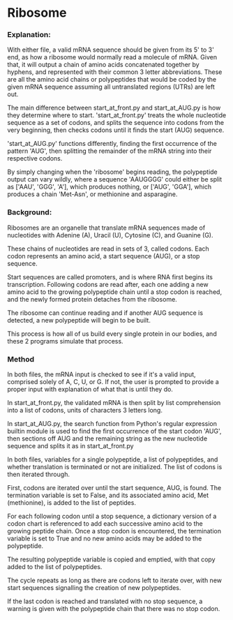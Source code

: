 # Ribosome
### Explanation:
With either file, a valid mRNA sequence should be given from its 5' to 3' end, as how a ribosome would normally read a molecule
of mRNA. Given that, it will output a chain of amino acids concatenated together by hyphens, and represented with their common 
3 letter abbreviations. These are all the amino acid chains or polypeptides that would be coded by the given mRNA sequence assuming
all untranslated regions (UTRs) are left out.

The main difference between start_at_front.py and start_at_AUG.py is how they determine where to start. 'start_at_front.py' 
treats the whole nucleotide sequence as a set of codons, and splits the sequence into codons from the very beginning, then checks
codons until it finds the start (AUG) sequence. 

'start_at_AUG.py' functions differently, finding the first occurrence of the pattern 'AUG', then splitting the remainder of the
mRNA string into their respective codons.

By simply changing when the 'ribosome' begins reading, the polypeptide output can vary wildly, where a sequence 'AAUGGGG' could either
be split as ['AAU', 'GGG', 'A'], which produces nothing, or ['AUG', 'GGA'], which produces a chain 'Met-Asn', or methionine and asparagine.

### Background: 
Ribosomes are an organelle that translate mRNA sequences made of nucleotides with Adenine (A), Uracil (U), Cytosine (C), and Guanine (G).

These chains of nucleotides are read in sets of 3, called codons. Each codon represents an amino acid, a start sequence (AUG), or a stop sequence.

Start sequences are called promoters, and is where RNA first begins its transcription.
Following codons are read after, each one adding a new amino acid to the growing polypeptide chain until a stop codon is reached,
and the newly formed protein detaches from the ribosome. 

The ribosome can continue reading and if another AUG sequence is detected, a new polypeptide will begin to be built.

This process is how all of us build every single protein in our bodies, and these 2 programs simulate that process.

### Method

In both files, the mRNA input is checked to see if it's a valid input, comprised solely of A, C, U, or G. If not, the user is
prompted to provide a proper input with explanation of what that is until they do.

In start_at_front.py, the validated mRNA is then split by list comprehension into a list of codons, units of characters 3 letters long.

In start_at_AUG.py, the search function from Python's regular expression builtin module is used to find the first occurrence of the
start codon 'AUG', then sections off AUG and the remaining string as the new nucleotide sequence and splits it as in start_at_front.py


In both files, variables for a single polypeptide, a list of polypeptides, and whether translation is terminated or not are initialized.
The list of codons is then iterated through.

First, codons are iterated over until the start sequence, AUG, is found. The termination variable is set to False, and
its associated amino acid, Met (methionine), is added to the list of peptides.

For each following codon until a stop sequence, a dictionary version of a codon chart is referenced to add each successive amino
acid to the growing peptide chain. Once a stop codon is encountered, the termination variable is set to True and no new amino
acids may be added to the polypeptide.

The resulting polypeptide variable is copied and emptied, with that copy added to the list of polypeptides.

The cycle repeats as long as there are codons left to iterate over, with new start sequences signalling the creation of new 
polypeptides.

If the last codon is reached and translated with no stop sequence, a warning is given with the polypeptide chain that there was
no stop codon.
